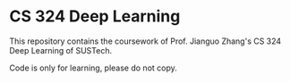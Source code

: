 # CS 324 Deep Learning

This repository contains the coursework of Prof. Jianguo Zhang's CS 324 Deep Learning of SUSTech.

Code is only for learning, please do not copy.

